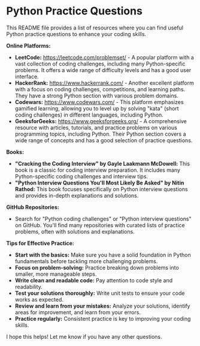 # Python Practice Questions

This README file provides a list of resources where you can find useful Python practice questions to enhance your coding skills.

**Online Platforms:**

* **LeetCode:** https://leetcode.com/problemset/ - A popular platform with a vast collection of coding challenges, including many Python-specific problems. It offers a wide range of difficulty levels and has a good user interface.
* **HackerRank:** https://www.hackerrank.com/ - Another excellent platform with a focus on coding challenges, competitions, and learning paths. They have a strong Python section with various problem domains.
* **Codewars:** https://www.codewars.com/ - This platform emphasizes gamified learning, allowing you to level up by solving "kata" (short coding challenges) in different languages, including Python.
* **GeeksforGeeks:** https://www.geeksforgeeks.org/ - A comprehensive resource with articles, tutorials, and practice problems on various programming topics, including Python. Their Python section covers a wide range of concepts and has a good selection of practice questions.

**Books:**

* **"Cracking the Coding Interview" by Gayle Laakmann McDowell:** This book is a classic for coding interview preparation. It includes many Python-specific coding challenges and interview tips.
* **"Python Interview Questions You'll Most Likely Be Asked" by Nitin Rathod:** This book focuses specifically on Python interview questions and provides in-depth explanations and solutions.

**GitHub Repositories:**

* Search for "Python coding challenges" or "Python interview questions" on GitHub. You'll find many repositories with curated lists of practice problems, often with solutions and explanations.

**Tips for Effective Practice:**

* **Start with the basics:** Make sure you have a solid foundation in Python fundamentals before tackling more challenging problems.
* **Focus on problem-solving:** Practice breaking down problems into smaller, more manageable steps.
* **Write clean and readable code:** Pay attention to code style and readability. 
* **Test your solutions thoroughly:** Write unit tests to ensure your code works as expected.
* **Review and learn from your mistakes:** Analyze your solutions, identify areas for improvement, and learn from your errors.
* **Practice regularly:** Consistent practice is key to improving your coding skills.

I hope this helps! Let me know if you have any other questions.